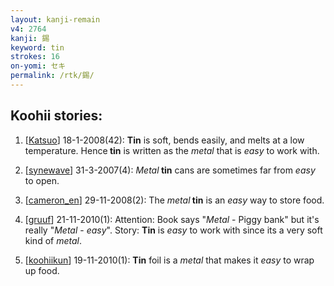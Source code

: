 ```yaml
---
layout: kanji-remain
v4: 2764
kanji: 錫
keyword: tin
strokes: 16
on-yomi: セキ
permalink: /rtk/錫/
---
```


## Koohii stories: 

1) [<a href="http://kanji.koohii.com/profile/Katsuo">Katsuo</a>] 18-1-2008(42): <strong>Tin</strong> is soft, bends easily, and melts at a low temperature. Hence<strong> tin</strong> is written as the <em>metal</em> that is <em>easy</em> to work with.

2) [<a href="http://kanji.koohii.com/profile/synewave">synewave</a>] 31-3-2007(4): <em>Metal</em><strong> tin</strong> cans are sometimes far from <em>easy</em> to open.

3) [<a href="http://kanji.koohii.com/profile/cameron_en">cameron_en</a>] 29-11-2008(2): The <em>metal</em><strong> tin</strong> is an <em>easy</em> way to store food.

4) [<a href="http://kanji.koohii.com/profile/gruuf">gruuf</a>] 21-11-2010(1): Attention: Book says &quot;<em>Metal</em> - Piggy bank&quot; but it&#039;s really &quot;<em>Metal</em> - <em>easy</em>&quot;. Story: <strong>Tin</strong> is <em>easy</em> to work with since its a very soft kind of <em>metal</em>.

5) [<a href="http://kanji.koohii.com/profile/koohiikun">koohiikun</a>] 19-11-2010(1): <strong>Tin</strong> foil is a <em>metal</em> that makes it <em>easy</em> to wrap up food.

